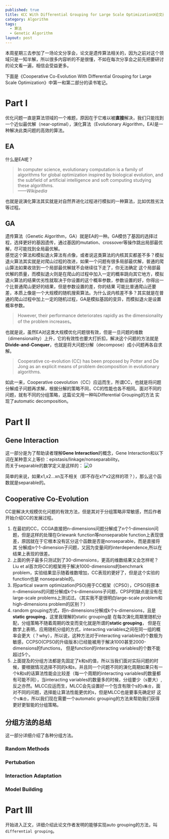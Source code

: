 ```yaml
---
published: true
title: 《CC With Differential Grouping for Large Scale Optimization》论文阅读
category: Algorithm
tags: 
  - 算法
  - Genetic Algorithm
layout: post
---
```


本周星期三去参加了一场论文分享会，论文是遗传算法相关的，因为之前对这个领域只是一知半解，所以很多内容听的不是很懂，不如在每次分享会之前先把要研讨的论文看一遍，相信会受益更多。

下面是《Cooperative Co-Evolution With Differential Grouping for Large Scale Optimization》中第一和第二部分的读书笔记。

# Part I

优化问题一直是算法领域的一个难题，原因在于它难以被**直接**解决，我们只能找到一个近似最优解（near-optimal），演化算法（Evolutionary Algorithm，EA)是一种解决此类问题的高效的算法。

## EA

什么是EA呢？  
>In computer science, evolutionary computation is a family of algorithms for global optimization inspired by biological evolution, and the subfield of artificial intelligence and soft computing studying these algorithms.  
*——Wikipedia*

也就是说演化算法其实就是对自然界进化过程进行模拟的一种算法，比如优胜劣汰等过程。

## GA

遗传算法（Genetic Algorithm，GA）就是EA的一种。GA模仿了基因的选择过程，选择更好的基因遗传，通过基因的mutation、crossover等操作跳出局部最优解，尽可能找到全局最优解。  
感觉这个算法和模拟退火算法有点像，或者说这类算法的内核其实都差不多？模拟退火算法其实就是对爬山过程的改进，如果一个问题有很多局部最优解，普通的爬山算法如果收敛到一个局部最优解就不会继续往下走了，你无法确定
这个局部最优解的质量，而模拟退火则是在爬山的过程中加入一定的概率跳向其它地方，模拟退火算法的结果优劣性就取决于你设置的这个概率参数，参数设置的好，你得出一个比普通爬山更好的结果，但是参数设置的差，你的结果
可能比普通爬山还要差，本质上像是一个大规模的随机搜索算法。为什么说内核差不多？其实就是在普通的爬山过程中加上一定的随机过程，GA是模拟基因的变异，而模拟退火是设置概率参数。
 
>However, their performance deteriorates rapidly as the dimensionality of the problem increases。

也就是说，虽然EA对这类大规模优化问题很有效，但是一旦问题的维数（dimensionality）上升，它的有效性也要大打折扣，解决这个问题的方法就是**Divide-and-Conquer**，也就是将大问题分解（decompose）成小问题再各自求解。

>Cooperative co-evolution (CC) has been proposed by Potter and De Jong as an explicit means of problem decomposition in evolutionary algorithms.

如此一来，Cooperative coevolution（CC）应运而生，所谓CC，也就是将问题分解成子问题再求解，根据分解的策略不同，CC的性能也各不相同。面对不同的问题，就有不同的分组策略，这篇论文用一种叫Differential Grouping的方法
实现了automatic decomposition。

# Part II

## Gene Interaction

这一部分是为了帮助读者理解**Gene Interaction**的概念，Gene Interaction和以下词在某种意义上等价：epistasis/linkage/nonseparability。  
而关于separable的数学定义是这样的：
![0](https://raw.githubusercontent.com/Logos23333/Logos23333.github.io/master/_posts/image/CC/0.png)

简单的来说，如果x1,x2...xn互不相关（即不存在x1*x2这样的项？），那么这个函数就是separable的。

## Cooperative Co-Evolution

CC是解决大规模优化问题的有效方法，但是其对于分组策略非常敏感，然后作者开始介绍CC的发展过程。

1. 在最初的CC，CCGA直接把n-dimensions问题分解成了n个1-dimension问题，但是这样的处理在Griewank function等nonseparable function上表现很差，原因就在于它根本没有区分这个函数是否是nonseparable，而是直接将其
分解成n个1-dimension子问题，又因为变量间的interdependence,所以在结果上表现的很差。  
2. 上面的例子最多只测试到了30-dimensions，更高的维数结果又会怎样呢？Liu et al首次将CC的框架用于解决1000-dimensions的benchmark problem，实验结果显示随着维数增加，CC表现的更好了，但是这个实验的function也是
nonseparable的。
3. 将partical swarm optimization(PSO)用于CC框架（CPSO），CPSO将原本n-dimensions的问题分解成k个s-dimensions子问题，CPSP的缺点是没有在large-scale problems上测试过。（其实我不是很明白large-scale problem和high-dimensions problem的区别？）
4. random grouping方式，将n-dimensions分解成k个s-dimensions，且是**static grouping**，这里我理解的static grouping是 在每次演化周期里随机分配，分组策略不随着周期的改变而变化就是所谓的**static grouping**，
但是在数学上表明，应用随机分组的方式，interacting variables之间在同一组的概率会更大（？why），所以说，这种方法对于interacting variables的个数极为敏感，CCPSO(CPSO的升级版本)已经能被用于解决1000甚至2000-dimensions的functions，
但是function的interacting variables的个数不能超过5个。
5. 上面提及的分组方法都是先固定了k和s的值，所以当我们面对实际问题的时候，要根据情况选择不同的k和s，并且同一个问题不同的演化周期如果只有一个k和s的话算法性能会比较差（每一个周期的interacting variables的数量都
有可能不同），当interacting variables的数量多的时候，分组要少（s要大）,反之亦然。MLCC应运而生，MLCC会先设置好一个包含有限个s的`s集合`，面对不同的问题，选择能让算法性能更优的s，但是MLCC也是要事先确定好
这个`s集合`，所以我们现在需要一个automatic grouping的方法来帮助我们获得更好更智能的分组策略。

## 分组方法的总结

这一部分详细介绍了各种分组方法。

### Random Methods

### Pertubation

### Interaction Adaptation

### Model Building

# Part III

开始进入正文，详细介绍此论文作者发明的能够实现auto grouping的方法，叫`differential grouping`。

